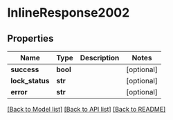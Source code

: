 # InlineResponse2002

## Properties
Name | Type | Description | Notes
------------ | ------------- | ------------- | -------------
**success** | **bool** |  | [optional] 
**lock_status** | **str** |  | [optional] 
**error** | **str** |  | [optional] 

[[Back to Model list]](../README.md#documentation-for-models) [[Back to API list]](../README.md#documentation-for-api-endpoints) [[Back to README]](../README.md)


